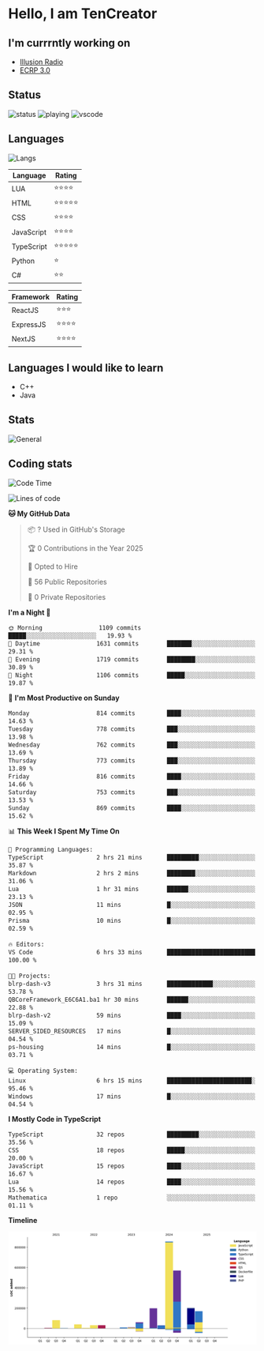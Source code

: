 # Hello, I am TenCreator

## I'm currrntly working on
- [Illusion Radio](https://illusionradio.co.uk/)
- [ECRP 3.0](http://github.com/Emerald-Coast-Roleplay/)

## Status
![status](https://api.statusbadges.me/badge/status/518334475038359555?simple=true&style=for-the-badge)
![playing](https://api.statusbadges.me/badge/playing/518334475038359555?style=for-the-badge)
![vscode](https://api.statusbadges.me/badge/vscode/518334475038359555?style=for-the-badge)

## Languages
![Langs](https://github-readme-stats.vercel.app/api/top-langs/?username=tencreator&layout=compact&theme=radical)


|Language|Rating|
|--------|------|
|LUA|⭐️⭐️⭐️⭐️|
|HTML|⭐️⭐️⭐️⭐️⭐️|
|CSS|⭐️⭐️⭐️⭐️|
|JavaScript|⭐️⭐️⭐️⭐️|
|TypeScript|⭐️⭐️⭐️⭐️⭐️|
|Python|⭐️|
|C#|⭐️⭐️ |

|Framework|Rating|
|--------|------|
|ReactJS|⭐️⭐️⭐|
|ExpressJS|⭐️⭐️⭐️⭐️|
|NextJS|⭐️⭐️⭐⭐️|

## Languages I would like to learn
- C++
- Java

## Stats
![General](https://github-readme-stats.vercel.app/api?username=tencreator&show_icons=true&theme=radical)

## Coding stats

<!--START_SECTION:waka-->
![Code Time](http://img.shields.io/badge/Code%20Time-625%20hrs%202%20mins-blue)

![Lines of code](https://img.shields.io/badge/From%20Hello%20World%20I%27ve%20Written-2.3%20million%20lines%20of%20code-blue)

**🐱 My GitHub Data** 

> 📦 ? Used in GitHub's Storage 
 > 
> 🏆 0 Contributions in the Year 2025
 > 
> 💼 Opted to Hire
 > 
> 📜 56 Public Repositories 
 > 
> 🔑 0 Private Repositories 
 > 
**I'm a Night 🦉** 

```text
🌞 Morning                1109 commits        █████░░░░░░░░░░░░░░░░░░░░   19.93 % 
🌆 Daytime                1631 commits        ███████░░░░░░░░░░░░░░░░░░   29.31 % 
🌃 Evening                1719 commits        ████████░░░░░░░░░░░░░░░░░   30.89 % 
🌙 Night                  1106 commits        █████░░░░░░░░░░░░░░░░░░░░   19.87 % 
```
📅 **I'm Most Productive on Sunday** 

```text
Monday                   814 commits         ████░░░░░░░░░░░░░░░░░░░░░   14.63 % 
Tuesday                  778 commits         ███░░░░░░░░░░░░░░░░░░░░░░   13.98 % 
Wednesday                762 commits         ███░░░░░░░░░░░░░░░░░░░░░░   13.69 % 
Thursday                 773 commits         ███░░░░░░░░░░░░░░░░░░░░░░   13.89 % 
Friday                   816 commits         ████░░░░░░░░░░░░░░░░░░░░░   14.66 % 
Saturday                 753 commits         ███░░░░░░░░░░░░░░░░░░░░░░   13.53 % 
Sunday                   869 commits         ████░░░░░░░░░░░░░░░░░░░░░   15.62 % 
```


📊 **This Week I Spent My Time On** 

```text
💬 Programming Languages: 
TypeScript               2 hrs 21 mins       █████████░░░░░░░░░░░░░░░░   35.87 % 
Markdown                 2 hrs 2 mins        ████████░░░░░░░░░░░░░░░░░   31.06 % 
Lua                      1 hr 31 mins        ██████░░░░░░░░░░░░░░░░░░░   23.13 % 
JSON                     11 mins             █░░░░░░░░░░░░░░░░░░░░░░░░   02.95 % 
Prisma                   10 mins             █░░░░░░░░░░░░░░░░░░░░░░░░   02.59 % 

🔥 Editors: 
VS Code                  6 hrs 33 mins       █████████████████████████   100.00 % 

🐱‍💻 Projects: 
blrp-dash-v3             3 hrs 31 mins       █████████████░░░░░░░░░░░░   53.78 % 
QBCoreFramework_E6C6A1.ba1 hr 30 mins        ██████░░░░░░░░░░░░░░░░░░░   22.88 % 
blrp-dash-v2             59 mins             ████░░░░░░░░░░░░░░░░░░░░░   15.09 % 
SERVER_SIDED_RESOURCES   17 mins             █░░░░░░░░░░░░░░░░░░░░░░░░   04.54 % 
ps-housing               14 mins             █░░░░░░░░░░░░░░░░░░░░░░░░   03.71 % 

💻 Operating System: 
Linux                    6 hrs 15 mins       ████████████████████████░   95.46 % 
Windows                  17 mins             █░░░░░░░░░░░░░░░░░░░░░░░░   04.54 % 
```

**I Mostly Code in TypeScript** 

```text
TypeScript               32 repos            █████████░░░░░░░░░░░░░░░░   35.56 % 
CSS                      18 repos            █████░░░░░░░░░░░░░░░░░░░░   20.00 % 
JavaScript               15 repos            ████░░░░░░░░░░░░░░░░░░░░░   16.67 % 
Lua                      14 repos            ████░░░░░░░░░░░░░░░░░░░░░   15.56 % 
Mathematica              1 repo              ░░░░░░░░░░░░░░░░░░░░░░░░░   01.11 % 
```



**Timeline**

![Lines of Code chart](https://raw.githubusercontent.com/tencreator/tencreator/main/assets/bar_graph.png)


<!--END_SECTION:waka-->
